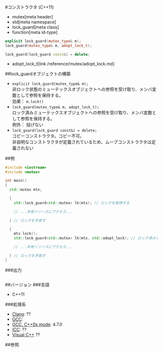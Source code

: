 #コンストラクタ (C++11)
* mutex[meta header]
* std[meta namespace]
* lock_guard[meta class]
* function[meta id-type]

```cpp
explicit lock_guard(mutex_type& m);
lock_guard(mutex_type& m, adopt_lock_t);

lock_guard(lock_guard const&) = delete;
```
* adopt_lock_t[link /reference/mutex/adopt_lock.md]

##lock_guardオブジェクトの構築
- `explicit lock_guard(mutex_type& m);`<br/>非ロック状態のミューテックスオブジェクトへの参照を受け取り、メンバ変数として参照を保持する。<br/>効果： `m.lock()`
- `lock_guard(mutex_type& m, adopt_lock_t);`<br/>ロック済みミューテックスオブジェクトへの参照を受け取り、メンバ変数として参照を保持する。<br/>例外： 投げない
- `lock_guard(lock_guard const&) = delete;`<br/>コピーコンストラクタ。コピー不可。<br/>非自明なコンストラクタが定義されているため、ムーブコンストラクタは定義されない


##例
```cpp
#include <iostream>
#include <mutex>

int main()
{
  std::mutex mtx;

  {
    std::lock_guard<std::mutex> lk(mtx); // ロックを取得する

    // ...共有リソースにアクセス...

  } // ロックを手放す

  {
    mtx.lock();
    std::lock_guard<std::mutex> lk(mtx, std::adopt_lock); // ロック済みミューテックスを渡す

    // ...共有リソースにアクセス...

  } // ロックを手放す
}
```

###出力
```
```

##バージョン
###言語
- C++11

###処理系
- [Clang](/implementation.md#clang): ??
- [GCC](/implementation.md#gcc): 
- [GCC, C++0x mode](/implementation.md#gcc): 4.7.0
- [ICC](/implementation.md#icc): ??
- [Visual C++](/implementation.md#visual_cpp) ??


##参照


